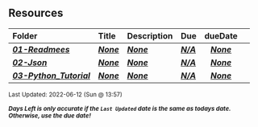 ## Resources

| Folder | Title | Description | Due | dueDate |  |
|:------|:------|:------|:------|:-----:|-----|
| ***<a href="https://github.com/rugbyprof/4443-Mobile-Apps_Summer22/tree/master/Resources/01-Readmees">01-Readmees</a>*** | ***<a href="https://github.com/rugbyprof/4443-Mobile-Apps_Summer22/tree/master/Resources/01-Readmees">None</a>*** | ***<a href="https://github.com/rugbyprof/4443-Mobile-Apps_Summer22/tree/master/Resources/01-Readmees">None</a>*** | ***<a href="https://github.com/rugbyprof/4443-Mobile-Apps_Summer22/tree/master/Resources/01-Readmees">N/A</a>*** | ***<a href="https://github.com/rugbyprof/4443-Mobile-Apps_Summer22/tree/master/Resources/01-Readmees">None</a>*** |  |
| ***<a href="https://github.com/rugbyprof/4443-Mobile-Apps_Summer22/tree/master/Resources/02-Json">02-Json</a>*** | ***<a href="https://github.com/rugbyprof/4443-Mobile-Apps_Summer22/tree/master/Resources/02-Json">None</a>*** | ***<a href="https://github.com/rugbyprof/4443-Mobile-Apps_Summer22/tree/master/Resources/02-Json">None</a>*** | ***<a href="https://github.com/rugbyprof/4443-Mobile-Apps_Summer22/tree/master/Resources/02-Json">N/A</a>*** | ***<a href="https://github.com/rugbyprof/4443-Mobile-Apps_Summer22/tree/master/Resources/02-Json">None</a>*** |  |
| ***<a href="https://github.com/rugbyprof/4443-Mobile-Apps_Summer22/tree/master/Resources/03-Python_Tutorial">03-Python_Tutorial</a>*** | ***<a href="https://github.com/rugbyprof/4443-Mobile-Apps_Summer22/tree/master/Resources/03-Python_Tutorial">None</a>*** | ***<a href="https://github.com/rugbyprof/4443-Mobile-Apps_Summer22/tree/master/Resources/03-Python_Tutorial">None</a>*** | ***<a href="https://github.com/rugbyprof/4443-Mobile-Apps_Summer22/tree/master/Resources/03-Python_Tutorial">N/A</a>*** | ***<a href="https://github.com/rugbyprof/4443-Mobile-Apps_Summer22/tree/master/Resources/03-Python_Tutorial">None</a>*** |  |

<sup>Last Updated: 2022-06-12 (Sun @ 13:57)</sup> 

<sup>***Days Left is only accurate if the `Last Updated` date is the same as todays date. Otherwise, use the due date!***</sup> 
